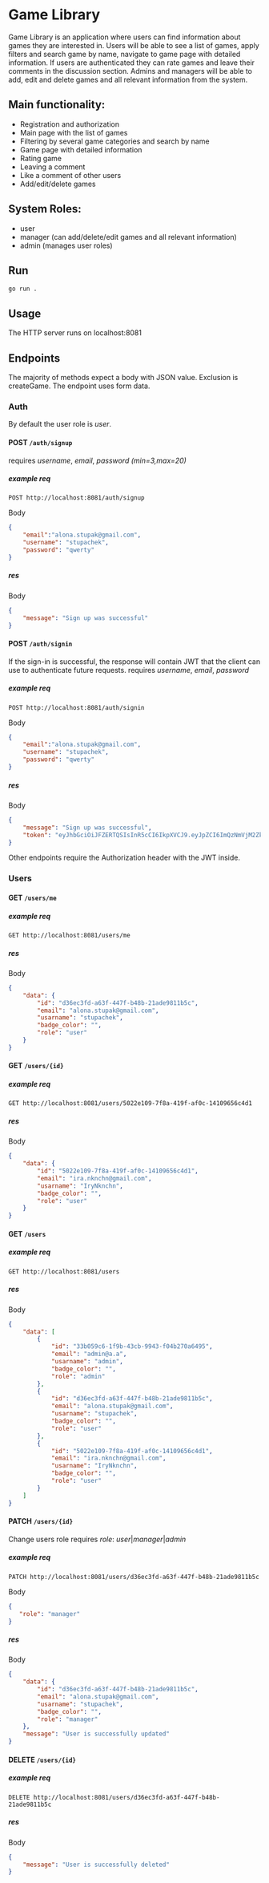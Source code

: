 # Game Library

Game Library is an application where users can find information about games they are interested in. Users will be able to see a list of games, apply filters and search game by name, navigate to game page with detailed information. If users are authenticated they can rate games and leave their comments in the discussion section. Admins and managers will be able to add, edit and delete games and all relevant information from the system.

## Main functionality:
- Registration and authorization
- Main page with the list of games
- Filtering by several game categories and search by name
- Game page with detailed information
- Rating game
- Leaving a comment
- Like a comment of other users
- Add/edit/delete games

## System Roles:
- user
- manager (can add/delete/edit games and all relevant information)
- admin (manages user roles)

## Run
```
go run . 
```

## Usage
The HTTP server runs on localhost:8081

## Endpoints 
The majority of methods expect a body with JSON value. Exclusion is createGame. The endpoint uses form data. 

### Auth
By default the user role is *user*. 

#### POST `/auth/signup`

requires *username*, *email*, *password (min=3,max=20)*

##### example req

`POST http://localhost:8081/auth/signup`

Body
```json
{
    "email":"alona.stupak@gmail.com",
    "username": "stupachek",
    "password": "qwerty"
}
```
##### res

Body
```json
{
    "message": "Sign up was successful"
}
```
#### POST `/auth/signin`
If the sign-in is successful, the response will contain JWT that the client can use to authenticate future requests. 
requires *username*, *email*, *password*

##### example req

`POST http://localhost:8081/auth/signin`

Body
```json
{
    "email":"alona.stupak@gmail.com",
    "username": "stupachek",
    "password": "qwerty"
}
```

##### res
Body
```json
{
    "message": "Sign up was successful",
    "token": "eyJhbGciOiJFZERTQSIsInR5cCI6IkpXVCJ9.eyJpZCI6ImQzNmVjM2ZkLWE2M2YtNDQ3Zi1iNDhiLTIxYWRlOTgxMWI1YyIsImV4cCI6MTY4MjQ0NzU0OX0.l7YKCxPw_jwlcKvuw8WVck4B-RnM1llBRmbaJWyX304913hYXquDtro6FdNN0eRPJByMvETUJktcObKcyhyfBQ"
}
```

Other endpoints require the Authorization header with the JWT inside.

### Users 

#### GET `/users/me` 

##### example req

`GET http://localhost:8081/users/me`

##### res
Body
```json
{
    "data": {
        "id": "d36ec3fd-a63f-447f-b48b-21ade9811b5c",
        "email": "alona.stupak@gmail.com",
        "usarname": "stupachek",
        "badge_color": "",
        "role": "user"
    }
}
```

#### GET `/users/{id}` 

##### example req

`GET http://localhost:8081/users/5022e109-7f8a-419f-af0c-14109656c4d1`

##### res
Body
```json
{
    "data": {
        "id": "5022e109-7f8a-419f-af0c-14109656c4d1",
        "email": "ira.nknchn@gmail.com",
        "usarname": "IryNknchn",
        "badge_color": "",
        "role": "user"
    }
}
```

#### GET `/users` 

##### example req

`GET http://localhost:8081/users`

##### res
Body
```json
{
    "data": [
        {
            "id": "33b059c6-1f9b-43cb-9943-f04b270a6495",
            "email": "admin@a.a",
            "usarname": "admin",
            "badge_color": "",
            "role": "admin"
        },
        {
            "id": "d36ec3fd-a63f-447f-b48b-21ade9811b5c",
            "email": "alona.stupak@gmail.com",
            "usarname": "stupachek",
            "badge_color": "",
            "role": "user"
        },
        {
            "id": "5022e109-7f8a-419f-af0c-14109656c4d1",
            "email": "ira.nknchn@gmail.com",
            "usarname": "IryNknchn",
            "badge_color": "",
            "role": "user"
        }
    ]
}
```

#### PATCH `/users/{id}`
Change users role
requires *role*: *user*|*manager*|*admin*

##### example req

`PATCH http://localhost:8081/users/d36ec3fd-a63f-447f-b48b-21ade9811b5c`

Body
```json
{
   "role": "manager"
}
```
##### res

Body
```json
{
    "data": {
        "id": "d36ec3fd-a63f-447f-b48b-21ade9811b5c",
        "email": "alona.stupak@gmail.com",
        "usarname": "stupachek",
        "badge_color": "",
        "role": "manager"
    },
    "message": "User is successfully updated"
}
```

#### DELETE `/users/{id}`

##### example req

`DELETE http://localhost:8081/users/d36ec3fd-a63f-447f-b48b-21ade9811b5c`


##### res

Body
```json
{
    "message": "User is successfully deleted"
}
```
